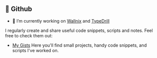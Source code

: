 ## 📝 Github
- 🔭 I’m currently working on [Wallnix](https://github.com/msalehicode/wallnix) and [TypeDrill](https://github.com/msalehicode/TypeDrill) 

I regularly create and share useful code snippets, scripts and notes. Feel free to check them out:
- [My Gists](https://gist.github.com/msalehicode) Here you'll find small projects, handy code snippets, and scripts I've worked on.
